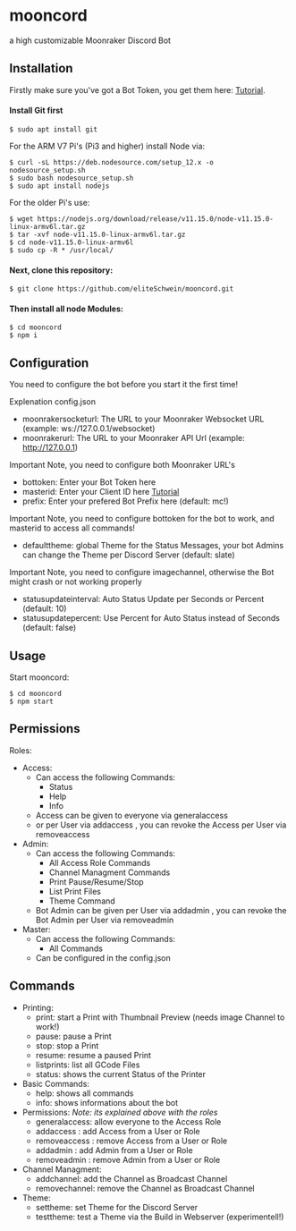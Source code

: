 # mooncord
a high customizable Moonraker Discord Bot

## Installation

Firstly make sure you've got a Bot Token, you get them here: [Tutorial](https://github.com/reactiflux/discord-irc/wiki/Creating-a-discord-bot-&-getting-a-token). 

#### Install Git first

    $ sudo apt install git


For the ARM V7 Pi's (Pi3 and higher) install Node via:

    $ curl -sL https://deb.nodesource.com/setup_12.x -o nodesource_setup.sh
    $ sudo bash nodesource_setup.sh
    $ sudo apt install nodejs
    
For the older Pi's use:

    $ wget https://nodejs.org/download/release/v11.15.0/node-v11.15.0-linux-armv6l.tar.gz
    $ tar -xvf node-v11.15.0-linux-armv6l.tar.gz
    $ cd node-v11.15.0-linux-armv6l
    $ sudo cp -R * /usr/local/

#### Next, clone this repository:

    $ git clone https://github.com/eliteSchwein/mooncord.git

#### Then install all node Modules:

    $ cd mooncord
    $ npm i
    
## Configuration

You need to configure the bot before you start it the first time!

Explenation config.json

* moonrakersocketurl: The URL to your Moonraker Websocket URL (example: ws://127.0.0.1/websocket)
* moonrakerurl: The URL to your Moonraker API Url (example: http://127.0.0.1)

Important Note, you need to configure both Moonraker URL's

* bottoken: Enter your Bot Token here
* masterid: Enter your Client ID here [Tutorial](https://techswift.org/2020/04/22/how-to-find-your-user-id-on-discord)
* prefix: Enter your prefered Bot Prefix here (default: mc!)

Important Note, you need to configure bottoken for the bot to work, and masterid to access all commands!

* defaulttheme: global Theme for the Status Messages, your bot Admins can change the Theme per Discord Server (default: slate)

Important Note, you need to configure imagechannel, otherwise the Bot might crash or not working properly

* statusupdateinterval: Auto Status Update per Seconds or Percent (default: 10)
* statusupdatepercent: Use Percent for Auto Status instead of Seconds (default: false)

## Usage

Start mooncord:

    $ cd mooncord
    $ npm start

## Permissions

  Roles:

  * Access:
      * Can access the following Commands: 
         * Status
         * Help
         * Info
      * Access can be given to everyone via <prefix>generalaccess 
      * or per User via <prefix>addaccess <roleORusertag>, you can revoke the Access per User via <prefix>removeaccess <roleORusertag>
  * Admin:
      * Can access the following Commands: 
         * All Access Role Commands
         * Channel Managment Commands
         * Print Pause/Resume/Stop
         * List Print Files
         * Theme Command
      * Bot Admin can be given per User via <prefix>addadmin <roleORusertag>, you can revoke the Bot Admin per User via <prefix>removeadmin <roleORusertag>
  * Master:
      * Can access the following Commands: 
         * All Commands
      * Can be configured in the config.json
  
## Commands
  
   * Printing:
      * print: start a Print with Thumbnail Preview (needs image Channel to work!)
      * pause: pause a Print
      * stop: stop a Print
      * resume: resume a paused Print
      * listprints: list all GCode Files
      * status: shows the current Status of the Printer
   * Basic Commands:
      * help: shows all commands
      * info: shows informations about the bot
   * Permissions:
      _Note: its explained above with the roles_
      * generalaccess: allow everyone to the Access Role
      * addaccess <userORroletag>: add Access from a User or Role
      * removeaccess <userORroletag>: remove Access from a User or Role
      * addadmin <userORroletag>: add Admin from a User or Role
      * removeadmin <userORroletag>: remove Admin from a User or Role
   * Channel Managment:
      * addchannel: add the Channel as Broadcast Channel
      * removechannel: remove the Channel as Broadcast Channel
   * Theme:
      * settheme: set Theme for the Discord Server
      * testtheme: test a Theme via the Build in Webserver (experimentell!)
   
